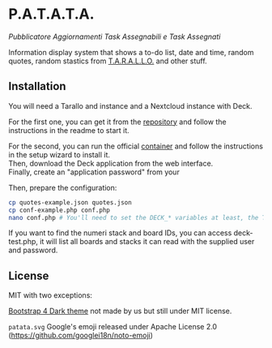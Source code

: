 # P.A.T.A.T.A.

*Pubblicatore Aggiornamenti Task Assegnabili e Task Assegnati*

Information display system that shows a to-do list, date and time, random quotes, random stastics from [T.A.R.A.L.L.O.](https://github.com/WEEE-Open/tarallo/) and other stuff.

## Installation

You will need a Tarallo and instance and a Nextcloud instance with Deck.

For the first one, you can get it from the [repository](https://github.com/WEEE-Open/tarallo/) and follow the instructions in the readme to start it.

For the second, you can run the official [container](https://hub.docker.com/_/nextcloud) and follow the instructions in the setup wizard to install it.  
Then, download the Deck application from the web interface.  
Finally, create an "application password" from your

Then, prepare the configuration:

```bash
cp quotes-example.json quotes.json
cp conf-example.php conf.php
nano conf.php # You'll need to set the DECK_* variables at least, the TARALLO_* ones are already good for a development build
```

If you want to find the numeri stack and board IDs, you can access deck-test.php, it will list all boards and stacks it can read with the supplied user and password. 

## License

MIT with two exceptions:

[Bootstrap 4 Dark theme](https://github.com/ForEvolve/bootstrap-dark) not made by us but still under MIT license.

`patata.svg` Google's emoji released under Apache License 2.0 (https://github.com/googlei18n/noto-emoji)
